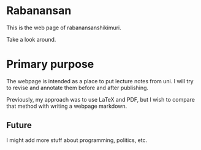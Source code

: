 Rabanansan
==========
This is the web page of rabanansanshikimuri.

Take a look around.

Primary purpose
===============
The webpage is intended as a place to put lecture notes from uni.
I will try to revise and annotate them before and after publishing.

Previously, my approach was to use LaTeX and PDF, but I wish to compare that
method with writing a webpage markdown.

Future
------
I might add more stuff about programming, politics, etc.
